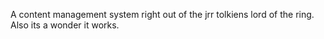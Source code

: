 A content management system right out of the jrr tolkiens lord of the ring.
Also its a wonder it works.
